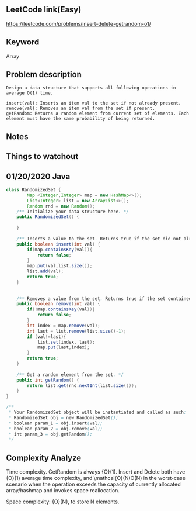 ## LeetCode link(Easy)
https://leetcode.com/problems/insert-delete-getrandom-o1/

## Keyword
Array

## Problem description
```
Design a data structure that supports all following operations in average O(1) time.

insert(val): Inserts an item val to the set if not already present.
remove(val): Removes an item val from the set if present.
getRandom: Returns a random element from current set of elements. Each element must have the same probability of being returned.
```



## Notes


## Things to watchout

## 01/20/2020 Java

```java
class RandomizedSet {
        Map <Integer,Integer> map = new HashMap<>();
        List<Integer> list = new ArrayList<>();
        Random rnd = new Random();
    /** Initialize your data structure here. */
    public RandomizedSet() {
       
    }
    
    /** Inserts a value to the set. Returns true if the set did not already contain the specified element. */
    public boolean insert(int val) {
        if(map.containsKey(val)){
            return false;
        }
        map.put(val,list.size());
        list.add(val);
        return true;
    }
    
    
    /** Removes a value from the set. Returns true if the set contained the specified element. */
    public boolean remove(int val) {
        if(!map.containsKey(val)){
            return false;
        }
        int index = map.remove(val);
        int last = list.remove(list.size()-1);
        if (val!=last){
            list.set(index, last);
            map.put(last,index);
        }
        return true;
    }
    
    /** Get a random element from the set. */
    public int getRandom() {
        return list.get(rnd.nextInt(list.size()));
    }
}

/**
 * Your RandomizedSet object will be instantiated and called as such:
 * RandomizedSet obj = new RandomizedSet();
 * boolean param_1 = obj.insert(val);
 * boolean param_2 = obj.remove(val);
 * int param_3 = obj.getRandom();
 */

```
## Complexity Analyze
Time complexity. GetRandom is always {O}(1). Insert and Delete both have {O}(1) average time complexity, and \mathcal{O}(N)O(N) in the worst-case scenario when the operation exceeds the capacity of currently allocated array/hashmap and invokes space reallocation.

Space complexity: {O}(N), to store N elements.